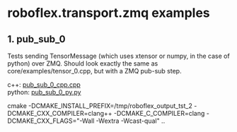 # roboflex.transport.zmq examples


## 1. **pub_sub_0** 

Tests sending TensorMessage (which uses xtensor or numpy, in the case of python) over ZMQ. Should look exactly the same as core/examples/tensor_0.cpp, but with a ZMQ pub-sub step.

c++: [pub_sub_0_cpp.cpp](pub_sub_0_cpp.cpp)                
python: [pub_sub_0_py.py](pub_sub_0_py.py)

cmake -DCMAKE_INSTALL_PREFIX=/tmp/roboflex_output_tst_2 -DCMAKE_CXX_COMPILER=clang++ -DCMAKE_C_COMPILER=clang -DCMAKE_CXX_FLAGS="-Wall -Wextra -Wcast-qual" ..
